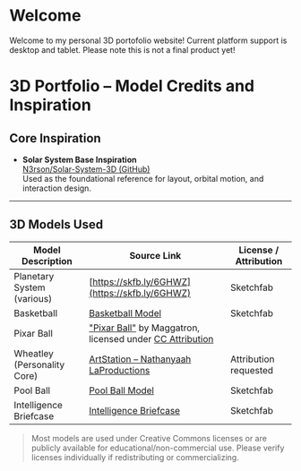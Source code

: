 # Welcome

Welcome to my personal 3D portofolio website! Current platform support is desktop and tablet. Please note this is not a final product yet!

# 3D Portfolio – Model Credits and Inspiration

## Core Inspiration

- **Solar System Base Inspiration**  
  [N3rson/Solar-System-3D (GitHub)](https://github.com/N3rson/Solar-System-3D)  
  Used as the foundational reference for layout, orbital motion, and interaction design.

---

## 3D Models Used

| Model Description              | Source Link                                                                                             | License / Attribution |
|-------------------------------|----------------------------------------------------------------------------------------------------------|------------------------|
| Planetary System (various)    | [https://skfb.ly/6GHWZ](https://skfb.ly/6GHWZ)                                                            | Sketchfab              |
| Basketball                    | [Basketball Model](https://sketchfab.com/3d-models/basketball-eb172b5f4e544f428c2bcd8d3f067a91)           | Sketchfab              |
| Pixar Ball                    | ["Pixar Ball"](https://skfb.ly/oqVWK) by Maggatron, licensed under [CC Attribution](http://creativecommons.org/licenses/by/4.0/) |
| Wheatley (Personality Core)   | [ArtStation – Nathanyaah LaProductions](https://nathanyaahlaproductions.artstation.com/projects/36DqY)   | Attribution requested  |
| Pool Ball                     | [Pool Ball Model](https://sketchfab.com/3d-models/pool-ball-405f6ed74fa94dbd9a06629a334585db)             | Sketchfab              |
| Intelligence Briefcase        | [Intelligence Briefcase](https://sketchfab.com/3d-models/intelligence-briefcase-5f51375a5fef49a39f646f7690657242) | Sketchfab              |

> Most models are used under Creative Commons licenses or are publicly available for educational/non-commercial use. Please verify licenses individually if redistributing or commercializing.

